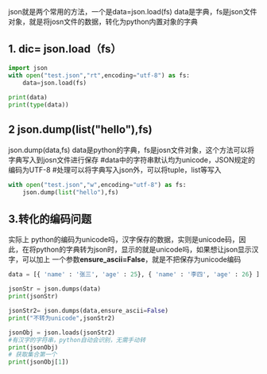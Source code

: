 ﻿json就是两个常用的方法，一个是data=json.load(fs) data是字典，fs是json文件对象，就是将josn文件的数据，转化为python内置对象的字典

##  1. dic= json.load（fs）

```python
import json
with open("test.json","rt",encoding="utf-8") as fs:
    data=json.load(fs)
    
print(data)
print(type(data))
```
## 2  json.dump(list("hello"),fs)
 json.dump(data,fs) data是python的字典，fs是josn文件对象，这个方法可以将字典写入到josn文件进行保存
#data中的字符串默认均为unicode，JSON规定的编码为UTF-8
#处理可以将字典写入json外，可以将tuple，list等写入
```python
with open("test.json","w",encoding="utf-8") as fs:
    json.dump(list("hello"),fs)

```
##  3.转化的编码问题
实际上 python的编码为unicode吗，汉字保存的数据，实则是unicode码，因此，在将python的字典转为json时，显示的就是unicode吗，如果想让json显示汉字，可以加上
一个参数**ensure_ascii=False**，就是不把保存为unicode编码
```python
data = [{ 'name' : '张三', 'age' : 25}, { 'name' : '李四', 'age' : 26} ]

jsonStr = json.dumps(data)
print(jsonStr)

jsonStr2= json.dumps(data,ensure_ascii=False)
print("不转为unicode",jsonStr2)

jsonObj = json.loads(jsonStr2)
#有汉字的字符串，python自动会识别，无需手动转
print(jsonObj)
# 获取集合第一个
print(jsonObj[1])
```

